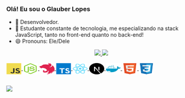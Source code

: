 ### Olá! Eu sou o Glauber Lopes

- 🔭 Desenvolvedor.
- 🌱 Estudante constante de tecnologia, me especializando na stack JavaScript, tanto no front-end quanto no back-end!
- 😄 Pronouns: Ele/Dele

<div align="center">
  <a href="https://github.com/glauberlop">
  <img height="180em" src="https://github-readme-stats.vercel.app/api?username=glauberlop&show_icons=true&theme=dark&include_all_commits=true&count_private=true"/>
  <img height="180em" src="https://github-readme-stats.vercel.app/api/top-langs/?username=glauberlop&layout=compact&langs_count=7&theme=dark"/>
</div>
  
  <div style="display: inline_block"><br>
  <img align="center" alt="Glopes-Js" height="30" width="40" src="https://raw.githubusercontent.com/devicons/devicon/master/icons/javascript/javascript-original.svg">
  <img align="center" alt="Glopes-Node" height="30" width="40" src="https://raw.githubusercontent.com/devicons/devicon/master/icons/nodejs/nodejs-original.svg">  
  <img align="center" alt="Glopes-Nest" height="30" width="40" src="https://raw.githubusercontent.com/devicons/devicon/master/icons/nestjs/nestjs-plain.svg">  
  <img align="center" alt="Glopes-Ts" height="30" width="40" src="https://raw.githubusercontent.com/devicons/devicon/master/icons/typescript/typescript-original.svg">
  <img align="center" alt="Glopes-React" height="30" width="40" src="https://raw.githubusercontent.com/devicons/devicon/master/icons/react/react-original.svg">
  <img align="center" alt="Glopes-Next" height="30" width="40" src="https://raw.githubusercontent.com/devicons/devicon/master/icons/nextjs/nextjs-original.svg">
  <img align="center" alt="Glopes-Docker" height="30" width="40" src="https://raw.githubusercontent.com/devicons/devicon/master/icons/docker/docker-plain.svg">
  <img align="center" alt="Glopes-HTML" height="30" width="40" src="https://raw.githubusercontent.com/devicons/devicon/master/icons/html5/html5-original.svg">
  <img align="center" alt="Glopes-CSS" height="30" width="40" src="https://raw.githubusercontent.com/devicons/devicon/master/icons/css3/css3-original.svg">
</div>
  
  ##
 
<div> 
  <a href="https://www.linkedin.com/in/glauber-lopes-168974171/" target="_blank"><img src="https://img.shields.io/badge/-LinkedIn-%230077B5?style=for-the-badge&logo=linkedin&logoColor=white" target="_blank"></a> 
 
 
</div>


